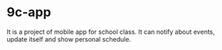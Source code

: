 # 9c-app
It is a project of mobile app for school class. It can notify about events, update itself and show personal schedule.
